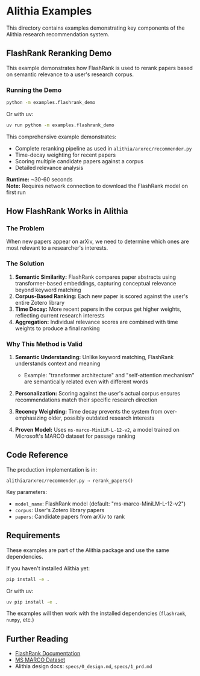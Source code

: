 # Alithia Examples

This directory contains examples demonstrating key components of the Alithia research recommendation system.

## FlashRank Reranking Demo

This example demonstrates how FlashRank is used to rerank papers based on semantic relevance to a user's research corpus.

### Running the Demo

```bash
python -m examples.flashrank_demo
```

Or with uv:
```bash
uv run python -m examples.flashrank_demo
```

This comprehensive example demonstrates:
- Complete reranking pipeline as used in `alithia/arxrec/recommender.py`
- Time-decay weighting for recent papers
- Scoring multiple candidate papers against a corpus
- Detailed relevance analysis

**Runtime:** ~30-60 seconds  
**Note:** Requires network connection to download the FlashRank model on first run

## How FlashRank Works in Alithia

### The Problem
When new papers appear on arXiv, we need to determine which ones are most relevant to a researcher's interests.

### The Solution
1. **Semantic Similarity:** FlashRank compares paper abstracts using transformer-based embeddings, capturing conceptual relevance beyond keyword matching
2. **Corpus-Based Ranking:** Each new paper is scored against the user's entire Zotero library
3. **Time Decay:** More recent papers in the corpus get higher weights, reflecting current research interests
4. **Aggregation:** Individual relevance scores are combined with time weights to produce a final ranking

### Why This Method is Valid

1. **Semantic Understanding:** Unlike keyword matching, FlashRank understands context and meaning
   - Example: "transformer architecture" and "self-attention mechanism" are semantically related even with different words

2. **Personalization:** Scoring against the user's actual corpus ensures recommendations match their specific research direction

3. **Recency Weighting:** Time decay prevents the system from over-emphasizing older, possibly outdated research interests

4. **Proven Model:** Uses `ms-marco-MiniLM-L-12-v2`, a model trained on Microsoft's MARCO dataset for passage ranking

## Code Reference

The production implementation is in:
```
alithia/arxrec/recommender.py → rerank_papers()
```

Key parameters:
- `model_name`: FlashRank model (default: "ms-marco-MiniLM-L-12-v2")
- `corpus`: User's Zotero library papers
- `papers`: Candidate papers from arXiv to rank

## Requirements

These examples are part of the Alithia package and use the same dependencies.

If you haven't installed Alithia yet:
```bash
pip install -e .
```

Or with uv:
```bash
uv pip install -e .
```

The examples will then work with the installed dependencies (`flashrank`, `numpy`, etc.)

## Further Reading

- [FlashRank Documentation](https://github.com/PrithivirajDamodaran/FlashRank)
- [MS MARCO Dataset](https://microsoft.github.io/msmarco/)
- Alithia design docs: `specs/0_design.md`, `specs/1_prd.md`
